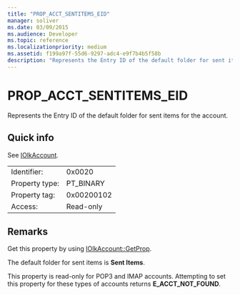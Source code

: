 ```yaml
---
title: "PROP_ACCT_SENTITEMS_EID"
manager: soliver
ms.date: 03/09/2015
ms.audience: Developer
ms.topic: reference
ms.localizationpriority: medium
ms.assetid: f199a97f-55d6-9297-adc4-e9f7b4b5f58b
description: "Represents the Entry ID of the default folder for sent items for the account."
---
```


# PROP_ACCT_SENTITEMS_EID

Represents the Entry ID of the default folder for sent items for the account. 
  
## Quick info

See [IOlkAccount](iolkaccount.md).
  
|||
|:-----|:-----|
|Identifier:  <br/> |0x0020  <br/> |
|Property type:  <br/> |PT_BINARY  <br/> |
|Property tag:  <br/> |0x00200102  <br/> |
|Access:  <br/> |Read-only  <br/> |
   
## Remarks

Get this property by using [IOlkAccount::GetProp](iolkaccount-getprop.md).
  
The default folder for sent items is **Sent Items**.
  
This property is read-only for POP3 and IMAP accounts. Attempting to set this property for these types of accounts returns **E_ACCT_NOT_FOUND**. 
  

